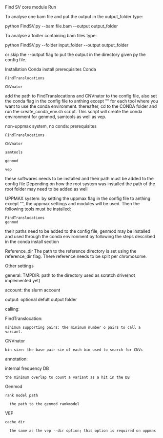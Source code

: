 Find SV core module
Run

To analyse one bam file and put the output in the output_folder type:

python FindSV.py --bam file.bam --output output_folder

To analyse a fodler containing bam files type:

python FindSV.py --folder input_folder --output output_folder

or skip the --output flag to put the output in the directory given py the config file.

Installation
Conda install
prerequisites
    Conda

    FindTranslocations

    CNVnator
    
add the path to FindTranslocations and CNVnator to the config file, also set the conda flag in the config file to anthing except "" for each tool where you want to use the conda environment.
thereafter, cd to the CONDA folder and run the create_conda_env.sh script. This script will create the conda environment for genmod, samtools as well as vep. 
    
non-uppmax system, no conda:
prerequisites

    FindTranslocations

    CNVnator

    samtools

    genmod

    vep

these softwares needs to be installed and their path must be added to the config file
Depending on how the root system was installed the path of the root folder may need to be added as well

UPPMAX system:
by setting the uppmax flag in the config file to anthing except "", the uppmax settings and modules will be used. Then the following tools must be installed:
  
    FindTranslocations
    genmod

their paths need to be added to the config file, genmod may be installed and used through the conda environment by following the steps described in the conda install section

Reference_dir
The path to the reference directory is set using the reference_dir flag. There reference needs to be split per chromosome.

Other settings

general:
TMPDIR: path to the directory used as scratch drive(not implemented yet)

account: the slurm account

output: optional defult output folder


calling:

  FindTranslocation:
  
    minimum supporting pairs: the minimum number o pairs to call a variant.
    
    
  CNVnator
  
    bin size: the base pair sie of each bin used to search for CNVs


annotation:

  internal frequency DB
  
    the minimum overlap to count a variant as a hit in the DB
    
  Genmod
  
    rank model path
    
      the path to the genmod rankmodel
      
  VEP
  
    cache_dir
    
      the same as the vep --dir option; this option is required on uppmax



